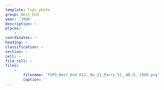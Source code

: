 ```yaml
---
template: fsps_photo
group: West_End
year: '1980'
description: ~
places:
    - ''
coordinates: ~
heading: ~
classification: ~
section: ~
cell: ~
film_roll: ~
files:
    -
        filename: 'FSPS_West_End_012,_No_21_Parry_St,_WE-4,_1980.png'
        caption: ''
---
```

